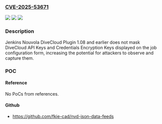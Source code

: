 ### [CVE-2025-53671](https://cve.mitre.org/cgi-bin/cvename.cgi?name=CVE-2025-53671)
![](https://img.shields.io/static/v1?label=Product&message=Jenkins%20Nouvola%20DiveCloud%20Plugin&color=blue)
![](https://img.shields.io/static/v1?label=Version&message=0%20&color=brightgreen)
![](https://img.shields.io/static/v1?label=Vulnerability&message=n%2Fa&color=blue)

### Description

Jenkins Nouvola DiveCloud Plugin 1.08 and earlier does not mask DiveCloud API Keys and Credentials Encryption Keys displayed on the job configuration form, increasing the potential for attackers to observe and capture them.

### POC

#### Reference
No PoCs from references.

#### Github
- https://github.com/fkie-cad/nvd-json-data-feeds

